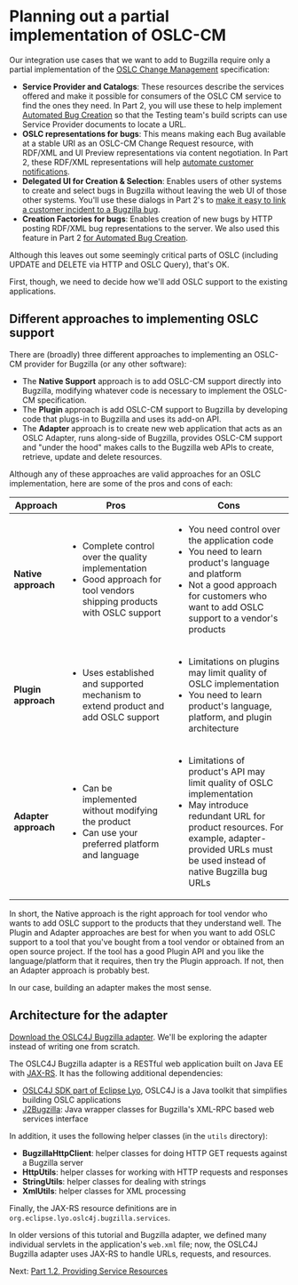 # Planning out a partial implementation of OSLC-CM 

Our integration use cases that we want to add to Bugzilla require only a partial implementation of the [OSLC Change Management](https://docs.oasis-open-projects.org/oslc-op/cm/v3.0/os/change-mgt-spec.html) specification:

+ __Service Provider and Catalogs__: These resources describe the services offered and make it possible for consumers of the OSLC CM service to find the ones they need. In Part 2, you will use these to help implement [Automated Bug Creation](../integrating_with_an_oslc_provider/2_5_automatic_bugs) so that the Testing team's build scripts can use Service Provider documents to locate a URL.
+ **OSLC representations for bugs**: This means making each Bug available at a stable URI as an OSLC-CM Change Request resource, with RDF/XML and UI Preview representations via content negotiation. In Part 2, these RDF/XML representations will help [automate customer notifications](../integrating_with_an_oslc_provider/2_4_notify_customers).
+ **Delegated UI for Creation & Selection**: Enables users of other systems to create and select bugs in Bugzilla without leaving the web UI of those other systems. You'll use these dialogs in Part 2's to [make it easy to link a customer incident to a Bugzilla bug](../integrating_with_an_oslc_provider/2_3_delegatedUI).
+ **Creation Factories for bugs**: Enables creation of new bugs by HTTP posting RDF/XML bug representations to the server. We also used this feature in Part 2 [for Automated Bug Creation](../integrating_with_an_oslc_provider/2_5_automatic_bugs).

Although this leaves out some seemingly critical parts of OSLC (including UPDATE and DELETE via HTTP and OSLC Query), that's OK. 

First, though, we need to decide how we'll add OSLC support to the existing applications.

## Different approaches to implementing OSLC support

There are (broadly) three different approaches to implementing an OSLC-CM provider for Bugzilla (or any other software):

+ The __Native Support__ approach is to add OSLC-CM support directly into Bugzilla, modifying whatever code is necessary to implement the OSLC-CM specification.
+ The __Plugin__ approach is add OSLC-CM support to Bugzilla by developing code that plugs-in to Bugzilla and uses its add-on API.
+ The __Adapter__ approach is to create new web application that acts as an OSLC Adapter, runs along-side of Bugzilla, provides OSLC-CM support and "under the hood" makes calls to the Bugzilla web APIs to create, retrieve, update and delete resources.

Although any of these approaches are valid approaches for an OSLC implementation, here are some of the pros and cons of each:

<table cellspacing="0" class="zebra">
	<thead>
		<tr>
			<th>Approach</th>
			<th>Pros</th>
			<th>Cons</th>
		</tr>
	</thead>
	<tbody>
		<tr>
			<td><strong>Native approach</strong></td>
			<td>
				<ul>
					<li>Complete control over the quality implementation</li>
					<li>Good approach for tool vendors shipping products with OSLC support</li>
				</ul>
			</td>
			<td>
				<ul>
					<li>You need control over the application code</li>
					<li>You need to learn product's language and platform</li>
					<li>Not a good approach for customers who want to add OSLC support to a vendor's products</li>
				</ul>
			</td>
		</tr>
		<tr>
			<td><strong>Plugin approach</strong></td>
			<td>
				<ul>
					<li>Uses established and supported mechanism to extend product and add OSLC support</li>
				</ul>
			</td>
			<td>
				<ul>
					<li>Limitations on plugins may limit quality of OSLC implementation</li>
					<li>You need to learn product's language, platform, and plugin architecture</li>
				</ul>
			</td>
		</tr>
		<tr>
			<td>
				<strong>Adapter approach</strong></td>
			<td>
				<ul>
					<li>Can be implemented without modifying the product</li>
					<li>Can use your preferred platform and language</li>
				</ul>
			</td>
			<td>
				<ul>
					<li>Limitations of product's API may limit quality of OSLC implementation</li>
					<li>May introduce redundant URL for product resources. For example, adapter-provided URLs must be used instead of native Bugzilla bug URLs</li>
				</ul>
			</td>
		</tr>
	</tbody>
</table>

In short, the Native approach is the right approach for tool vendor who wants to add OSLC support to the products that they understand well. The Plugin and Adapter approaches are best for when you want to add OSLC support to a tool that you've bought from a tool vendor or obtained from an open source project. If the tool has a good Plugin API and you like the language/platform that it requires, then try the Plugin approach. If not, then an Adapter approach is probably best.

In our case, building an adapter makes the most sense.

## Architecture for the adapter

[Download the OSLC4J Bugzilla adapter](../running_the_examples). We'll be exploring the adapter instead of writing one from scratch.

The OSLC4J Bugzilla adapter is a RESTful web application built on Java EE with [JAX-RS](http://docs.oracle.com/javaee/6/tutorial/doc/giepu.html). It has the following additional dependencies:

+ [OSLC4J SDK part of Eclipse Lyo](../../eclipse_lyo/eclipse-lyo), OSLC4J is a Java toolkit that simplifies building OSLC applications
+ [J2Bugzilla](http://code.google.com/p/j2bugzilla/): Java wrapper classes for Bugzilla's XML-RPC based web services interface

In addition, it uses the following helper classes (in the `utils` directory):

+ **BugzillaHttpClient**: helper classes for doing HTTP GET requests against a Bugzilla server
+ **HttpUtils**: helper classes for working with HTTP requests and responses
+ **StringUtils**: helper classes for dealing with strings
+ **XmlUtils**: helper classes for XML processing

Finally, the JAX-RS resource definitions are in `org.eclipse.lyo.oslc4j.bugzilla.services`.

<div class="notice warning"><p>In older versions of this tutorial and Bugzilla adapter, we defined many  individual servlets in the application's <code>web.xml</code> file; now, the OSLC4J Bugzilla adapter uses JAX-RS to handle URLs, requests, and resources.</p></div>


Next: [Part 1.2, Providing Service Resources](1_2_providing_service_resources)